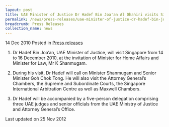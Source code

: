```yaml
---
layout: post
title: UAE Minister of Justice Dr Hadef Bin Joa'an Al Dhahiri visits Singapore
permalink: /news/press-releases/uae-minister-of-justice-dr-hadef-bin-joa-an-al-dhahiri-visits-singapore
breadcrumb: Press Releases
collection_name: news
---
```



14 Dec 2010 Posted in [Press releases](/news/press-releases)

1. Dr Hadef Bin Joa’an, UAE Minister of Justice, will visit Singapore from 14 to 16 December 2010, at the invitation of Minister for Home Affairs and Minister for Law, Mr K Shanmugam. 


2. During his visit, Dr Hadef will call on Minister Shanmugam and Senior Minister Goh Chok Tong. He will also visit the Attorney General’s Chambers, the Supreme and Subordinate Courts, the Singapore International Arbitration Centre as well as Maxwell Chambers. 

3. Dr Hadef will be accompanied by a five-person delegation comprising three UAE judges and senior officials from the UAE Ministry of Justice and Attorney General’s Office.

<p class="right-side-updated">Last updated on 25 Nov 2012</p>
